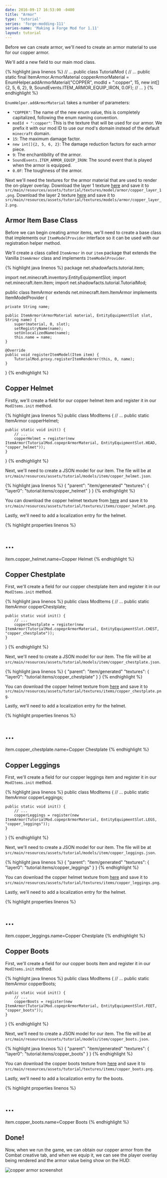 ```yaml
---
date: 2016-09-17 16:53:00 -0400
title: "Armor"
type: 'tutorial'
series: 'forge-modding-111'
series-name: 'Making a Forge Mod for 1.11'
layout: tutorial
---
```


Before we can create armor, we'll need to create an armor material to use for our copper armor.

We'll add a new field to our main mod class. 

{% highlight java linenos %}
// ...
public class TutorialMod {
	// ...
	public static final ItemArmor.ArmorMaterial copperArmorMaterial = EnumHelper.addArmorMaterial("COPPER", modId + ":copper", 15, new int[]{2, 5, 6, 2}, 9, SoundEvents.ITEM_ARMOR_EQUIP_IRON, 0.0F);
	// ...
}
{% endhighlight %}

`EnumHelper.addArmorMaterial` takes a number of parameters:
- `"COPPER"`: The name of the new enum value, this is completely capitalized, following the enum naming convention.
- `modId + ":copper"`: This is the texture that will be used for our armor. We prefix it with our mod ID to use our mod's domain instead of the default `minecraft` domain.
- `15`: The maximum damage factor.
- `new int[]{2, 5, 6, 2}`: The damage reduction factors for each armor piece.
- `9`: The enchantibility of the armor.
- `SoundEvents.ITEM_ARMOR_EQUIP_IRON`: The sound event that is played when the armor is equipped.
- `0.0F`: The toughness of the armor.

Next we'll need the textures for the armor material that are used to render the on-player overlay.
Download the layer 1 texture [here](https://raw.githubusercontent.com/shadowfacts/TutorialMod/master/src/main/resources/assets/tutorial/textures/models/armor/copper_layer_1.png) and save it to `src/main/resources/assets/tutorial/textures/model/armor/copper_layer_1.png`. Download the layer 2 texture [here](https://raw.githubusercontent.com/shadowfacts/TutorialMod/master/src/main/resources/assets/tutorial/textures/models/armor/copper_layer_2.png) and save it to `src/main/resources/assets/tutorial/textures/models/armor/copper_layer_2.png`.

## Armor Item Base Class
Before we can begin creating armor items, we'll need to create a base class that implements our `ItemModelProvider` interface so it can be used with our registration helper method.

We'll create a class called `ItemArmor` in our `item` package that extends the Vanilla `ItemArmor` class and implements `ItemModelProvider`.

{% highlight java linenos %}
package net.shadowfacts.tutorial.item;

import net.minecraft.inventory.EntityEquipmentSlot;
import net.minecraft.item.Item;
import net.shadowfacts.tutorial.TutorialMod;

public class ItemArmor extends net.minecraft.item.ItemArmor implements ItemModelProvider {
	
	private String name;

	public ItemArmor(ArmorMaterial material, EntityEquipmentSlot slot, String name) {
		super(material, 0, slot);
		setRegistryName(name);
		setUnlocalizedName(name);
		this.name = name;
	}

	@Override
	public void registerItemModel(Item item) {
		TutorialMod.proxy.registerItemRenderer(this, 0, name);
	}
}
{% endhighlight %}

## Copper Helmet
Firstly, we'll create a field for our copper helmet item and register it in our `ModItems.init` method.

{% highlight java linenos %}
public class ModItems {
	// ...
	public static ItemArmor copperHelmet;

	public static void init() {
		// ...
		copperHelmet = register(new ItemArmor(TutorialMod.copeprArmorMaterial, EntityEquipmentSlot.HEAD, "copper_helmet"));
	}
}
{% endhighlight %}

Next, we'll need to create a JSON model for our item. The file will be at `src/main/resources/assets/tutorial/models/item/copper_helmet.json`.

{% highlight java linenos %}
{
	"parent": "item/generated"
	"textures": {
		"layer0": "tutorial:items/copper_helmet"
	}
}
{% endhighlight %}

You can download the copper helmet texture from [here](https://raw.githubusercontent.com/shadowfacts/TutorialMod/1.11/src/main/resources/assets/tutorial/textures/items/copper_helmet.png) and save it to `src/main/resources/assets/tutorial/textures/items/copper_helmet.png`.

Lastly, we'll need to add a localization entry for the helmet.

{% highlight properties linenos %}
# ...
item.copper_helmet.name=Copper Helmet
{% endhighlight %}

## Copper Chestplate
First, we'll create a field for our copper chestplate item and register it in our `ModItems.init` method.

{% highlight java linenos %}
public class ModItems {
	// ...
	public static ItemArmor copperChestplate;

	public static void init() {
		// ...
		copperChestplate = register(new ItemArmor(TutorialMod.copeprArmorMaterial, EntityEquipmentSlot.CHEST, "copper_chestplate"));
	}
}
{% endhighlight %}

Next, we'll need to create a JSON model for our item. The file will be at `src/main/resources/assets/tutorial/models/item/copper_chestplate.json`.

{% highlight java linenos %}
{
	"parent": "item/generated"
	"textures": {
		"layer0": "tutorial:items/copper_chestplate"
	}
}
{% endhighlight %}

You can download the copper helmet texture from [here](https://raw.githubusercontent.com/shadowfacts/TutorialMod/1.11/src/main/resources/assets/tutorial/textures/items/copper_chestplate.png) and save it to `src/main/resources/assets/tutorial/textures/items/copper_chestplate.png`.

Lastly, we'll need to add a localization entry for the helmet.

{% highlight properties linenos %}
# ...
item.copper_chestplate.name=Copper Chestplate
{% endhighlight %}

## Copper Leggings
First, we'll create a field for our copper leggings item and register it in our `ModItems.init` method.

{% highlight java linenos %}
public class ModItems {
	// ...
	public static ItemArmor copperLeggings;

	public static void init() {
		// ...
		copperLeggings = register(new ItemArmor(TutorialMod.copeprArmorMaterial, EntityEquipmentSlot.LEGS, "copper_leggings"));
	}
}
{% endhighlight %}

Next, we'll need to create a JSON model for our item. The file will be at `src/main/resources/assets/tutorial/models/item/copper_leggings.json`.

{% highlight java linenos %}
{
	"parent": "item/generated"
	"textures": {
		"layer0": "tutorial:items/copper_leggings"
	}
}
{% endhighlight %}

You can download the copper helmet texture from [here](https://raw.githubusercontent.com/shadowfacts/TutorialMod/1.11/src/main/resources/assets/tutorial/textures/items/copper_leggings.png) and save it to `src/main/resources/assets/tutorial/textures/items/copper_leggings.png`.

Lastly, we'll need to add a localization entry for the helmet.

{% highlight properties linenos %}
# ...
item.copper_leggings.name=Copper Chestplate
{% endhighlight %}

## Copper Boots
First, we'll create a field for our copper boots item and register it in our `ModItems.init` method.

{% highlight java linenos %}
public class ModItems {
	// ...
	public static ItemArmor copperBoots;

	public static void init() {
		// ...
		copperBoots = register(new ItemArmor(TutorialMod.copeprArmorMaterial, EntityEquipmentSlot.FEET, "copper_boots"));
	}
}
{% endhighlight %}

Next, we'll need to create a JSON model for our item. The file will be at `src/main/resources/assets/tutorial/models/item/copper_boots.json`.

{% highlight java linenos %}
{
	"parent": "item/generated"
	"textures": {
		"layer0": "tutorial:items/copper_boots"
	}
}
{% endhighlight %}

You can download the copper boots texture from [here](https://raw.githubusercontent.com/shadowfacts/TutorialMod/1.11/src/main/resources/assets/tutorial/textures/items/copper_boots.png) and save it to `src/main/resources/assets/tutorial/textures/items/copper_boots.png`.

Lastly, we'll need to add a localization entry for the boots.

{% highlight properties linenos %}
# ...
item.copper_boots.name=Copper Boots
{% endhighlight %}

## Done!
Now, when we run the game, we can obtain our copper armor from the Combat creative tab, and when we equip it, we can see the player overlay being rendered and the armor value being show on the HUD:

![copper armor screenshot](https://i.imgur.com/Vv8Qzne.png)
